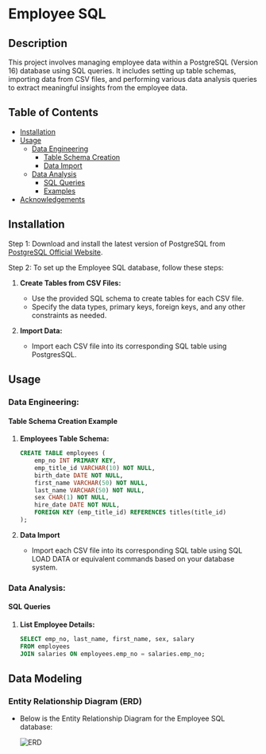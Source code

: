 # Employee SQL

## Description

This project involves managing employee data within a PostgreSQL (Version 16) database using SQL queries. It includes setting up table schemas, importing data from CSV files, and performing various data analysis queries to extract meaningful insights from the employee data.

## Table of Contents

- [Installation](#installation)
- [Usage](#usage)
  - [Data Engineering](#data-engineering)
    - [Table Schema Creation](#table-schema-creation)
    - [Data Import](#data-import)
  - [Data Analysis](#data-analysis)
    - [SQL Queries](#sql-queries)
    - [Examples](#examples)
- [Acknowledgements](#acknowledgements)

## Installation
Step 1:
Download and install the latest version of PostgreSQL from [PostgreSQL Official Website](https://www.postgresql.org/download/).

Step 2:
To set up the Employee SQL database, follow these steps:

1. **Create Tables from CSV Files:**
   
   - Use the provided SQL schema to create tables for each CSV file.
   - Specify the data types, primary keys, foreign keys, and any other constraints as needed.

2. **Import Data:**
   
   - Import each CSV file into its corresponding SQL table using PostgresSQL.

## Usage

### Data Engineering:
#### Table Schema Creation Example 

1. **Employees Table Schema:**

   ```sql
   CREATE TABLE employees (
       emp_no INT PRIMARY KEY,
       emp_title_id VARCHAR(10) NOT NULL,
       birth_date DATE NOT NULL,
       first_name VARCHAR(50) NOT NULL,
       last_name VARCHAR(50) NOT NULL,
       sex CHAR(1) NOT NULL,
       hire_date DATE NOT NULL,
       FOREIGN KEY (emp_title_id) REFERENCES titles(title_id)
   );
   
2. **Data Import**
    - Import each CSV file into its corresponding SQL table using SQL LOAD DATA or equivalent commands based on your database system.

### Data Analysis:
#### SQL Queries

1. **List Employee Details:**

   ```sql
   SELECT emp_no, last_name, first_name, sex, salary
   FROM employees
   JOIN salaries ON employees.emp_no = salaries.emp_no;

## Data Modeling
### Entity Relationship Diagram (ERD)

- Below is the Entity Relationship Diagram for the Employee SQL database:

  ![ERD](https://github.com/omidk414/sql-challenge/blob/main/EmployeeSQL/ERD_QuickDBD_diagram/QuickDBD-export.png)

